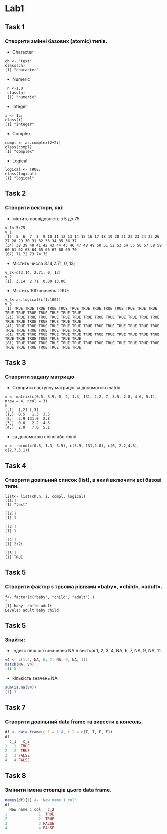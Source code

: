 # Lab1
## Task 1
### Створити змінні базових (atomic) типів.

* Character
```{r}
ch <- "text"
class(ch)
[1] "character"
```

 * Numeric
```{r}
 n <-1.0
 class(n)
 [1] "numeric"
 ```
 * Integer
 ```{r}
 i <- 1L;
 class(i)
 [1] "integer"
 ```
 
 * Complex
 ```{r}
 compl <- as.complex(2+2i)
 class(compl)
 [1] "complex"
 ```
 
 * Logical
 ```{r}
 logical <- TRUE;
 class(logical)
 [1] "logical"
 ```
 
## Task 2
### Створити вектори, які: 
* містить послідовність з 5 до 75
 ```{r}
v_1<-5:75
v_1
[1]  5  6  7  8  9 10 11 12 13 14 15 16 17 18 19 20 21 22 23 24 25 26 27 28 29 30 31 32 33 34 35 36 37
[34] 38 39 40 41 42 43 44 45 46 47 48 49 50 51 52 53 54 55 56 57 58 59 60 61 62 63 64 65 66 67 68 69 70
[67] 71 72 73 74 75
```
* Містить числа 3.14,2.71, 0, 13;
```{r}
v_2<-c(3.14, 2.71, 0, 13)
v_2
[1]  3.14  2.71  0.00 13.00
```
*  Містить 100 значень TRUE.
```{r}
v_3<-as.logical(c(1:100))
v_3
[1] TRUE TRUE TRUE TRUE TRUE TRUE TRUE TRUE TRUE TRUE TRUE TRUE TRUE TRUE TRUE TRUE TRUE TRUE TRUE TRUE
[21] TRUE TRUE TRUE TRUE TRUE TRUE TRUE TRUE TRUE TRUE TRUE TRUE TRUE TRUE TRUE TRUE TRUE TRUE TRUE TRUE
[41] TRUE TRUE TRUE TRUE TRUE TRUE TRUE TRUE TRUE TRUE TRUE TRUE TRUE TRUE TRUE TRUE TRUE TRUE TRUE TRUE
[61] TRUE TRUE TRUE TRUE TRUE TRUE TRUE TRUE TRUE TRUE TRUE TRUE TRUE TRUE TRUE TRUE TRUE TRUE TRUE TRUE
[81] TRUE TRUE TRUE TRUE TRUE TRUE TRUE TRUE TRUE TRUE TRUE TRUE TRUE TRUE TRUE TRUE TRUE TRUE TRUE TRUE
```

## Task 3
### Створити задану матрицю
* Створити наступну матрицю за допомогою matrix
```{r}
m <- matrix(c(0.5, 3.9, 0, 2, 1.3, 131, 2.2, 7, 3.5, 2.8, 4.6, 5.1), nrow = 4, ncol = 3)
m
[,1]  [,2] [,3]
[1,]  0.5   1.3  3.5
[2,]  3.9 131.0  2.8
[3,]  0.0   2.2  4.6
[4,]  2.0   7.0  5.1
```
* за допомогою cbind або rbind
```{r}
m <- rbind(c(0.5, 1.3, 3.5), c(3.9, 131,2.8), c(0, 2.2,4.6), c(2,7,5.1))
```
## Task 4
###  Створити довільний список (list), в який включити всі базові типи.
```{r}
list<- list(ch,n, i, compl, logical)
[[1]]
[1] "text"

[[2]]
[1] 1

[[3]]
[1] 1

[[4]]
[1] 2+2i

[[5]]
[1] TRUE
```
## Task 5
###  Створити фактор з трьома рівнями «baby», «child», «adult».
```{r}
f<- factor(c("baby", "child", "adult"),)
f
[1] baby  child adult
Levels: adult baby child
```

## Task 5
###  Знайти:
* Індекс першого значення NA в векторі 1, 2, 3, 4, NA, 6, 7, NA, 9, NA, 11. 
```r
v4 <- c(1:4, NA, 6, 7, NA, 9, NA, 11)
match(NA, v4)
[1] 5
```


* кількість значень NA.
```r
sum(is.na(v4))
[1] 3
```
  
 ## Task 7
### Створити довільний **data frame** та вивести в консоль.
```r 
df <- data.frame(c_1 = 1:4, c_2 = c(T, T, F, F)) 
df
  c_1   c_2
1   1  TRUE
2   2  TRUE
3   3 FALSE
4   4 FALSE
```
 ## Task 8
### Змінити імена стовпців цього data frame.
```r 
names(df)[1] <- 'New name 1 col'
df
  New name 1 col   c_2
1              1  TRUE
2              2  TRUE
3              3 FALSE
4              4 FALSE
```
